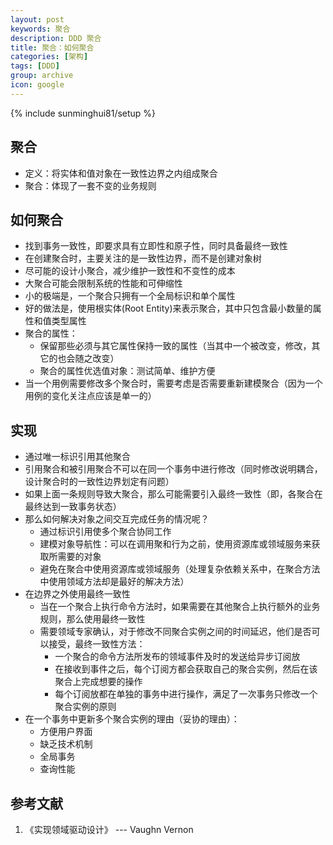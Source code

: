 ```yaml
---
layout: post
keywords: 聚合
description: DDD 聚合
title: 聚合：如何聚合
categories: [架构]
tags: [DDD]
group: archive
icon: google
---
```

{% include sunminghui81/setup %}

## 聚合
- 定义：将实体和值对象在一致性边界之内组成聚合
- 聚合：体现了一套不变的业务规则

## 如何聚合
- 找到事务一致性，即要求具有立即性和原子性，同时具备最终一致性
- 在创建聚合时，主要关注的是一致性边界，而不是创建对象树
- 尽可能的设计小聚合，减少维护一致性和不变性的成本
- 大聚合可能会限制系统的性能和可伸缩性
- 小的极端是，一个聚合只拥有一个全局标识和单个属性
- 好的做法是，使用根实体(Root Entity)来表示聚合，其中只包含最小数量的属性和值类型属性
- 聚合的属性：
  - 保留那些必须与其它属性保持一致的属性（当其中一个被改变，修改，其它的也会随之改变）
  - 聚合的属性优选值对象：测试简单、维护方便
- 当一个用例需要修改多个聚合时，需要考虑是否需要重新建模聚合（因为一个用例的变化关注点应该是单一的）

## 实现
- 通过唯一标识引用其他聚合
- 引用聚合和被引用聚合不可以在同一个事务中进行修改（同时修改说明耦合，设计聚合时的一致性边界划定有问题）
- 如果上面一条规则导致大聚合，那么可能需要引入最终一致性（即，各聚合在最终达到一致事务状态）
- 那么如何解决对象之间交互完成任务的情况呢？
  - 通过标识引用使多个聚合协同工作
  - 建模对象导航性：可以在调用聚和行为之前，使用资源库或领域服务来获取所需要的对象
  - 避免在聚合中使用资源库或领域服务（处理复杂依赖关系中，在聚合方法中使用领域方法却是最好的解决方法）
- 在边界之外使用最终一致性
  - 当在一个聚合上执行命令方法时，如果需要在其他聚合上执行额外的业务规则，那么使用最终一致性
  - 需要领域专家确认，对于修改不同聚合实例之间的时间延迟，他们是否可以接受，最终一致性方法：
    - 一个聚合的命令方法所发布的领域事件及时的发送给异步订阅放
    - 在接收到事件之后，每个订阅方都会获取自己的聚合实例，然后在该聚合上完成想要的操作
    - 每个订阅放都在单独的事务中进行操作，满足了一次事务只修改一个聚合实例的原则
- 在一个事务中更新多个聚合实例的理由（妥协的理由）：
  - 方便用户界面
  - 缺乏技术机制
  - 全局事务
  - 查询性能


## 参考文献
1. 《实现领域驱动设计》   --- Vaughn Vernon
